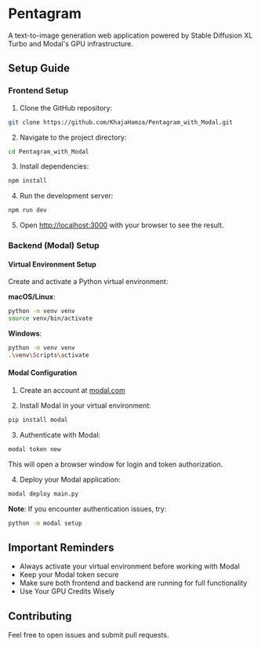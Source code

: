 # Pentagram

A text-to-image generation web application powered by Stable Diffusion XL Turbo and Modal's GPU infrastructure.

## Setup Guide

### Frontend Setup

1. Clone the GitHub repository:
```bash
git clone https://github.com/KhajaHamza/Pentagram_with_Modal.git
```

2. Navigate to the project directory:
```bash
cd Pentagram_with_Modal
```

3. Install dependencies:
```bash
npm install
```

4. Run the development server:
```bash
npm run dev
```

5. Open [http://localhost:3000](http://localhost:3000) with your browser to see the result.

### Backend (Modal) Setup

#### Virtual Environment Setup
Create and activate a Python virtual environment:

**macOS/Linux**:
```bash
python -m venv venv
source venv/bin/activate
```

**Windows**:
```bash
python -m venv venv
.\venv\Scripts\activate
```

#### Modal Configuration

1. Create an account at [modal.com](https://modal.com)

2. Install Modal in your virtual environment:
```bash
pip install modal
```

3. Authenticate with Modal:
```bash
modal token new
```
This will open a browser window for login and token authorization.

4. Deploy your Modal application:
```bash
modal deploy main.py
```

**Note**: If you encounter authentication issues, try:
```bash
python -m modal setup
```

## Important Reminders
- Always activate your virtual environment before working with Modal
- Keep your Modal token secure
- Make sure both frontend and backend are running for full functionality
- Use Your GPU Credits Wisely

## Contributing
Feel free to open issues and submit pull requests.

